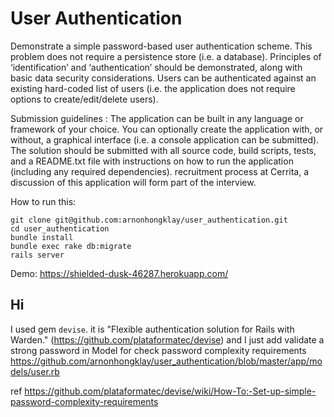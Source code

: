 # User Authentication

Demonstrate a simple password-based user authentication scheme. This problem does not require a persistence store (i.e. a database). Principles of ‘identification’ and ‘authentication’ should be demonstrated, along with basic data security considerations. Users can be authenticated against an existing hard-coded list of users (i.e. the application does not require options to create/edit/delete users).

Submission guidelines : The application can be built in any language or framework of your choice. You can optionally create the application with, or without, a graphical interface (i.e. a console application can be submitted). The solution should be submitted with all source code, build scripts, tests, and a README.txt file with instructions on how to run the application (including any required dependencies). recruitment process at Cerrita, a discussion of this application will form part of the interview.

How to run this: 

```
git clone git@github.com:arnonhongklay/user_authentication.git
cd user_authentication
bundle install
bundle exec rake db:migrate
rails server
```
Demo: https://shielded-dusk-46287.herokuapp.com/

## Hi

I used gem `devise`. it is "Flexible authentication solution for Rails with Warden." (https://github.com/plataformatec/devise) and I just add validate a strong password in Model for check password complexity requirements https://github.com/arnonhongklay/user_authentication/blob/master/app/models/user.rb

ref https://github.com/plataformatec/devise/wiki/How-To:-Set-up-simple-password-complexity-requirements
